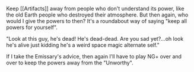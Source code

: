 Keep [[Artifacts]] away from people who don't understand its power, like the old Earth people who destroyed their atmosphere. But then again, who would I give the powers to then? It's a roundabout way of saying "keep all powers for yourself".

"Look at this guy, he's dead! He's dead-dead. Are you sad yet?...oh look he's alive just kidding he's a weird space magic alternate self."

If I take the Emissary's advice, then again I'll have to play NG+ over and over to keep the powers away from the "Unworthy".